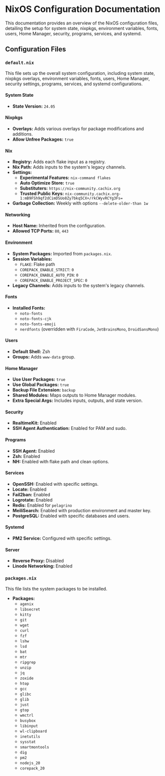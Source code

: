 # NixOS Configuration Documentation

This documentation provides an overview of the NixOS configuration files, detailing the setup for system state, nixpkgs, environment variables, fonts, users, Home Manager, security, programs, services, and systemd.

## Configuration Files

### `default.nix`

This file sets up the overall system configuration, including system state, nixpkgs overlays, environment variables, fonts, users, Home Manager, security settings, programs, services, and systemd configurations.

#### System State

- **State Version:** `24.05`

#### Nixpkgs

- **Overlays:** Adds various overlays for package modifications and additions.
- **Allow Unfree Packages:** `true`

#### Nix

- **Registry:** Adds each flake input as a registry.
- **Nix Path:** Adds inputs to the system's legacy channels.
- **Settings:**
  - **Experimental Features:** `nix-command flakes`
  - **Auto Optimize Store:** `true`
  - **Substituters:** `https://nix-community.cachix.org`
  - **Trusted Public Keys:** `nix-community.cachix.org-1:mB9FSh9qf2dCimDSUo8Zy7bkq5CX+/rkCWyvRCYg3Fs=`
- **Garbage Collection:** Weekly with options `--delete-older-than 1w`

#### Networking

- **Host Name:** Inherited from the configuration.
- **Allowed TCP Ports:** `80`, `443`

#### Environment

- **System Packages:** Imported from `packages.nix`.
- **Session Variables:**
  - `FLAKE`: Flake path
  - `COREPACK_ENABLE_STRICT`: `0`
  - `COREPACK_ENABLE_AUTO_PIN`: `0`
  - `COREPACK_ENABLE_PROJECT_SPEC`: `0`
- **Legacy Channels:** Adds inputs to the system's legacy channels.

#### Fonts

- **Installed Fonts:**
  - `noto-fonts`
  - `noto-fonts-cjk`
  - `noto-fonts-emoji`
  - `nerdfonts` (overridden with `FiraCode`, `JetBrainsMono`, `DroidSansMono`)

#### Users

- **Default Shell:** Zsh
- **Groups:** Adds `www-data` group.

#### Home Manager

- **Use User Packages:** `true`
- **Use Global Packages:** `true`
- **Backup File Extension:** `backup`
- **Shared Modules:** Maps outputs to Home Manager modules.
- **Extra Special Args:** Includes inputs, outputs, and state version.

#### Security

- **RealtimeKit:** Enabled
- **SSH Agent Authentication:** Enabled for PAM and sudo.

#### Programs

- **SSH Agent:** Enabled
- **Zsh:** Enabled
- **NH:** Enabled with flake path and clean options.

#### Services

- **OpenSSH:** Enabled with specific settings.
- **Locate:** Enabled
- **Fail2ban:** Enabled
- **Logrotate:** Enabled
- **Redis:** Enabled for `pelagrino`
- **MeiliSearch:** Enabled with production environment and master key.
- **PostgreSQL:** Enabled with specific databases and users.

#### Systemd

- **PM2 Service:** Configured with specific settings.

#### Server

- **Reverse Proxy:** Disabled
- **Linode Networking:** Enabled

### `packages.nix`

This file lists the system packages to be installed.

- **Packages:**
  - `agenix`
  - `libsecret`
  - `kitty`
  - `git`
  - `wget`
  - `curl`
  - `fzf`
  - `lshw`
  - `lsd`
  - `bat`
  - `mtr`
  - `ripgrep`
  - `unzip`
  - `jq`
  - `zoxide`
  - `htop`
  - `gcc`
  - `glibc`
  - `glib`
  - `just`
  - `gtop`
  - `wmctrl`
  - `busybox`
  - `libinput`
  - `wl-clipboard`
  - `inetutils`
  - `sysstat`
  - `smartmontools`
  - `dig`
  - `pm2`
  - `nodejs_20`
  - `corepack_20`
  